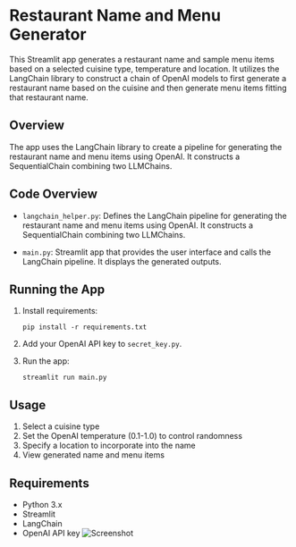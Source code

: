 # Restaurant Name and Menu Generator

This Streamlit app generates a restaurant name and sample menu items based on a selected cuisine type, temperature and location. It utilizes the LangChain library to construct a chain of OpenAI models to first generate a restaurant name based on the cuisine and then generate menu items fitting that restaurant name.

## Overview

The app uses the LangChain library to create a pipeline for generating the restaurant name and menu items using OpenAI. It constructs a SequentialChain combining two LLMChains.

## Code Overview

- `langchain_helper.py`: Defines the LangChain pipeline for generating the restaurant name and menu items using OpenAI. It constructs a SequentialChain combining two LLMChains.

- `main.py`: Streamlit app that provides the user interface and calls the LangChain pipeline. It displays the generated outputs.

## Running the App

1. Install requirements:

    ```
    pip install -r requirements.txt
    ```

2. Add your OpenAI API key to `secret_key.py`.

3. Run the app:

    ```
    streamlit run main.py
    ```

## Usage

1. Select a cuisine type
2. Set the OpenAI temperature (0.1-1.0) to control randomness
3. Specify a location to incorporate into the name
4. View generated name and menu items

## Requirements

- Python 3.x
- Streamlit
- LangChain
- OpenAI API key
![Screenshot](Screenshot(89).png)

